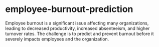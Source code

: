 # employee-burnout-prediction
Employee burnout is a significant issue affecting many organizations, leading to decreased productivity, increased absenteeism, and higher turnover rates. The challenge is to predict and prevent burnout before it severely impacts employees and the organization.
